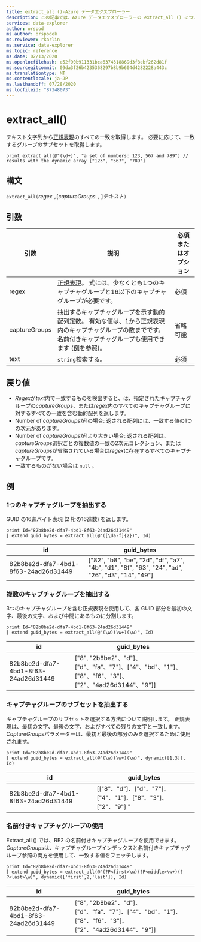 ```yaml
---
title: extract_all ()-Azure データエクスプローラー
description: この記事では、Azure データエクスプローラーの extract_all () について説明します。
services: data-explorer
author: orspod
ms.author: orspodek
ms.reviewer: rkarlin
ms.service: data-explorer
ms.topic: reference
ms.date: 02/13/2020
ms.openlocfilehash: e52f90b911331bca6374318869d3f8ebf262d81f
ms.sourcegitcommit: 09da3f26b4235368297b8b9b604d4282228a443c
ms.translationtype: MT
ms.contentlocale: ja-JP
ms.lasthandoff: 07/28/2020
ms.locfileid: "87348073"
---
```

# <a name="extract_all"></a>extract_all()

テキスト文字列から[正規表現](./re2.md)のすべての一致を取得します。
必要に応じて、一致するグループのサブセットを取得します。

```kusto
print extract_all(@"(\d+)", "a set of numbers: 123, 567 and 789") // results with the dynamic array ["123", "567", "789"]
```

## <a name="syntax"></a>構文

`extract_all(`*regex* `,`[*captureGroups* `,` ]*テキスト*`)`

## <a name="arguments"></a>引数

|引数        |説明                                  |必須またはオプション  |
|----------------|---------------------------------------------|----------------------|
|regex           | [正規表現](./re2.md)。 式には、少なくとも1つのキャプチャグループと16以下のキャプチャグループが必要です。                                                         |必須              |
|captureGroups   |抽出するキャプチャグループを示す動的配列定数。 有効な値は、1から正規表現内のキャプチャグループの数までです。 名前付きキャプチャグループも使用できます ([例](#examples)を参照)。|省略可能         |
|text            |`string`検索する。                         |必須              |

## <a name="returns"></a>戻り値

* *Regex*が*text*内で一致するものを検出すると、は、指定されたキャプチャグループの*captureGroups*、または*regex*内のすべてのキャプチャグループに対するすべての一致を含む動的配列を返します。
* Number of *captureGroups*が1の場合: 返される配列には、一致する値の1つの次元があります。
* Number of *captureGroups*が1より大きい場合: 返される配列は、 *captureGroups*選択ごとの複数値の一致の2次元コレクション、または*captureGroups*が省略されている場合は*regex*に存在するすべてのキャプチャグループです。
* 一致するものがない場合は `null` 。

## <a name="examples"></a>例

### <a name="extract-a-single-capture-group"></a>1つのキャプチャグループを抽出する

GUID の16進バイト表現 (2 桁の16進数) を返します。

```kusto
print Id="82b8be2d-dfa7-4bd1-8f63-24ad26d31449"
| extend guid_bytes = extract_all(@"([\da-f]{2})", Id) 
```

|id|guid_bytes|
|---|---|
|82b8be2d-dfa7-4bd1-8f63-24ad26d31449|["82", "b8", "be", "2d", "df", "a7", "4b", "d1", "8f", "63", "24", "ad", "26", "d3", "14", "49"]|

### <a name="extract-several-capture-groups"></a>複数のキャプチャグループを抽出する 

3つのキャプチャグループを含む正規表現を使用して、各 GUID 部分を最初の文字、最後の文字、および中間にあるものに分割します。

```kusto
print Id="82b8be2d-dfa7-4bd1-8f63-24ad26d31449"
| extend guid_bytes = extract_all(@"(\w)(\w+)(\w)", Id)
```

|id|guid_bytes|
|---|---|
|82b8be2d-dfa7-4bd1-8f63-24ad26d31449|["8", "2b8be2"、"d"]、["d"、"fa"、"7"]、["4"、"bd"、"1"]、["8"、"f6"、"3"]、["2"、"4ad26d3144"、"9"]]|

### <a name="extract-a-subset-of-capture-groups"></a>キャプチャグループのサブセットを抽出する

キャプチャグループのサブセットを選択する方法について説明します。 正規表現は、最初の文字、最後の文字、およびすべての残りの文字と一致します。 *CaptureGroups*パラメーターは、最初と最後の部分のみを選択するために使用されます。

```kusto
print Id="82b8be2d-dfa7-4bd1-8f63-24ad26d31449"
| extend guid_bytes = extract_all(@"(\w)(\w+)(\w)", dynamic([1,3]), Id) 
```

|id|guid_bytes|
|---|---|
|82b8be2d-dfa7-4bd1-8f63-24ad26d31449|[["8"、"d"]、["d"、"7"]、["4"、"1"]、["8"、"3"]、["2"、"9"] "|

### <a name="using-named-capture-groups"></a>名前付きキャプチャグループの使用

Extract_all () では、RE2 の名前付きキャプチャグループを使用できます。
*CaptureGroups*は、キャプチャグループインデックスと名前付きキャプチャグループ参照の両方を使用して、一致する値をフェッチします。

```kusto
print Id="82b8be2d-dfa7-4bd1-8f63-24ad26d31449"
| extend guid_bytes = extract_all(@"(?P<first>\w)(?P<middle>\w+)(?P<last>\w)", dynamic(['first',2,'last']), Id) 
```

|id|guid_bytes|
|---|---|
|82b8be2d-dfa7-4bd1-8f63-24ad26d31449|["8", "2b8be2"、"d"]、["d"、"fa"、"7"]、["4"、"bd"、"1"]、["8"、"f6"、"3"]、["2"、"4ad26d3144"、"9"]]|
